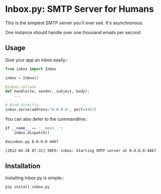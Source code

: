 # Inbox.py: SMTP Server for Humans

This is the simplest SMTP server you'll ever see. It's asynchronous.

One instance should handle over one thousand emails per second.

## Usage

Give your app an inbox easily::

``` python
from inbox import Inbox

inbox = Inbox()

@inbox.collate
def handle(to, sender, subject, body):
    ...

# Bind directly.
inbox.serve(address='0.0.0.0', port=4467)
```

You can also defer to the commandline::

``` python
if __name__ == '__main__':
    inbox.dispatch()
```

``` sh
dasinbox.py 0.0.0.0 4467

[2012-04-28 07:31] INFO: inbox: Starting SMTP server at 0.0.0.0:4467
```

## Installation

Installing Inbox.py is simple::

``` sh
pip install inbox.py
```
